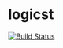 logicst
=======

[![Build Status](https://secure.travis-ci.org/sonyandy/logicst.png?branch=master)](https://travis-ci.org/sonyandy/logicst)
